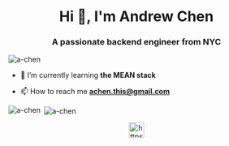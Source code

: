 <h1 align="center">Hi 👋, I'm Andrew Chen</h1>
<h3 align="center">A passionate backend engineer from NYC</h3>

<p align="left"> <img src="https://komarev.com/ghpvc/?username=a-chen" alt="a-chen" /> </p>

- 🌱 I’m currently learning **the MEAN stack**

- 📫 How to reach me **achen.this@gmail.com**

<p align="left">
<img align="left" src="https://github-readme-stats.vercel.app/api/top-langs/?username=a-chen&layout=compact&hide=html" alt="a-chen" /></p>

<p>&nbsp;<img align="center" src="https://github-readme-stats.vercel.app/api?username=a-chen&show_icons=true" alt="a-chen" /></p>

<p align="center">
<a href="https://linkedin.com/in/https://www.linkedin.com/in/thisandrewchen/" target="blank"><img align="center" src="https://cdn.jsdelivr.net/npm/simple-icons@3.0.1/icons/linkedin.svg" alt="https://www.linkedin.com/in/thisandrewchen/" height="30" width="30" /></a>
</p>

